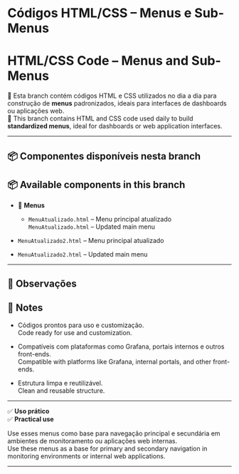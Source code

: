 # Códigos HTML/CSS – Menus e Sub-Menus  
# HTML/CSS Code – Menus and Sub-Menus

🧩 Esta branch contém códigos HTML e CSS utilizados no dia a dia para construção de **menus** padronizados, ideais para interfaces de dashboards ou aplicações web.  
🧩 This branch contains HTML and CSS code used daily to build **standardized menus**, ideal for dashboards or web application interfaces.

---

## 📦 Componentes disponíveis nesta branch  
## 📦 Available components in this branch

- 🔹 **Menus**
  - `MenuAtualizado.html` – Menu principal atualizado  
    `MenuAtualizado.html` – Updated main menu

- `MenuAtualizado2.html` – Menu principal atualizado
- `MenuAtualizado2.html` – Updated main menu
---

## 📌 Observações  
## 📌 Notes

- Códigos prontos para uso e customização.  
  Code ready for use and customization.

- Compatíveis com plataformas como Grafana, portais internos e outros front-ends.  
  Compatible with platforms like Grafana, internal portals, and other front-ends.

- Estrutura limpa e reutilizável.  
  Clean and reusable structure.

---

✅ **Uso prático**  
✅ **Practical use**

Use esses menus como base para navegação principal e secundária em ambientes de monitoramento ou aplicações web internas.  
Use these menus as a base for primary and secondary navigation in monitoring environments or internal web applications.

---
